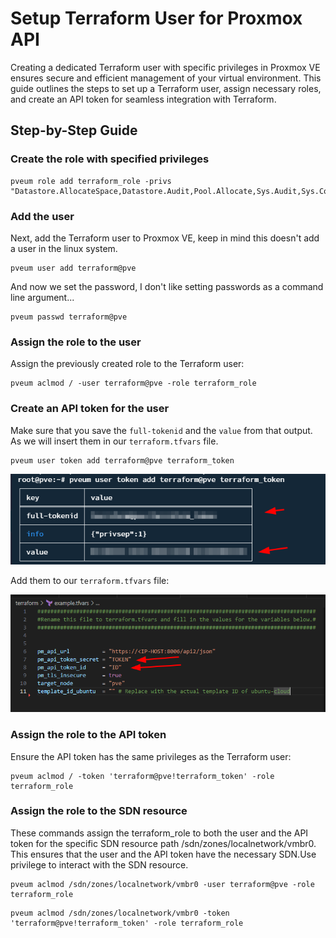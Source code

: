 # Setup Terraform User for Proxmox API

Creating a dedicated Terraform user with specific privileges in Proxmox VE ensures secure and efficient management of your virtual environment. This guide outlines the steps to set up a Terraform user, assign necessary roles, and create an API token for seamless integration with Terraform.

## Step-by-Step Guide

### Create the role with specified privileges
```
pveum role add terraform_role -privs "Datastore.AllocateSpace,Datastore.Audit,Pool.Allocate,Sys.Audit,Sys.Console,Sys.Modify,VM.Allocate,VM.Audit,VM.Clone,VM.Config.CDROM,VM.Config.Cloudinit,VM.Config.CPU,VM.Config.Disk,VM.Config.HWType,VM.Config.Memory,VM.Config.Network,VM.Config.Options,VM.Migrate,VM.Monitor,VM.PowerMgmt,SDN.Use"
```
### Add the user
Next, add the Terraform user to Proxmox VE, keep in mind this doesn't add a user in the linux system.

```
pveum user add terraform@pve
```

And now we set the password, I don't like setting passwords as a command line argument...

```
pveum passwd terraform@pve
```
### Assign the role to the user
Assign the previously created role to the Terraform user:
```
pveum aclmod / -user terraform@pve -role terraform_role
```

### Create an API token for the user

Make sure that you save the `full-tokenid` and the `value` from that output. As we will insert them in our `terraform.tfvars` file.

```
pveum user token add terraform@pve terraform_token
```

![screen1](/screenshots/Pasted_image_20240517143622.png)

Add them to our `terraform.tfvars` file:

![screen2](/screenshots/Pasted_image_20240517143752.png)

### Assign the role to the API token
Ensure the API token has the same privileges as the Terraform user:

```
pveum aclmod / -token 'terraform@pve!terraform_token' -role terraform_role
```

### Assign the role to the SDN resource

These commands assign the terraform_role to both the user and the API token for the specific SDN resource path /sdn/zones/localnetwork/vmbr0. This ensures that the user and the API token have the necessary SDN.Use privilege to interact with the SDN resource.

```
pveum aclmod /sdn/zones/localnetwork/vmbr0 -user terraform@pve -role terraform_role
```

```
pveum aclmod /sdn/zones/localnetwork/vmbr0 -token 'terraform@pve!terraform_token' -role terraform_role
```